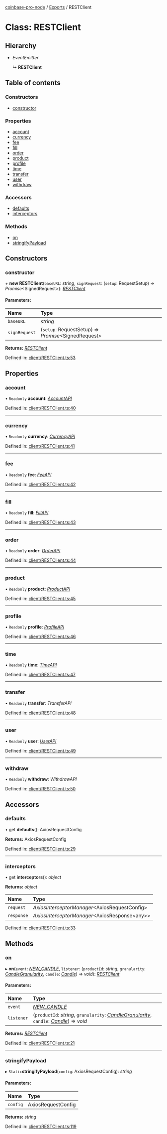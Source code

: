 [coinbase-pro-node](../README.md) / [Exports](../modules.md) / RESTClient

# Class: RESTClient

## Hierarchy

* *EventEmitter*

  ↳ **RESTClient**

## Table of contents

### Constructors

- [constructor](restclient.md#constructor)

### Properties

- [account](restclient.md#account)
- [currency](restclient.md#currency)
- [fee](restclient.md#fee)
- [fill](restclient.md#fill)
- [order](restclient.md#order)
- [product](restclient.md#product)
- [profile](restclient.md#profile)
- [time](restclient.md#time)
- [transfer](restclient.md#transfer)
- [user](restclient.md#user)
- [withdraw](restclient.md#withdraw)

### Accessors

- [defaults](restclient.md#defaults)
- [interceptors](restclient.md#interceptors)

### Methods

- [on](restclient.md#on)
- [stringifyPayload](restclient.md#stringifypayload)

## Constructors

### constructor

\+ **new RESTClient**(`baseURL`: *string*, `signRequest`: (`setup`: RequestSetup) => *Promise*<SignedRequest\>): [*RESTClient*](restclient.md)

#### Parameters:

Name | Type |
:------ | :------ |
`baseURL` | *string* |
`signRequest` | (`setup`: RequestSetup) => *Promise*<SignedRequest\> |

**Returns:** [*RESTClient*](restclient.md)

Defined in: [client/RESTClient.ts:53](https://github.com/bennycode/coinbase-pro-node/blob/c3d8f7c/src/client/RESTClient.ts#L53)

## Properties

### account

• `Readonly` **account**: [*AccountAPI*](accountapi.md)

Defined in: [client/RESTClient.ts:40](https://github.com/bennycode/coinbase-pro-node/blob/c3d8f7c/src/client/RESTClient.ts#L40)

___

### currency

• `Readonly` **currency**: [*CurrencyAPI*](currencyapi.md)

Defined in: [client/RESTClient.ts:41](https://github.com/bennycode/coinbase-pro-node/blob/c3d8f7c/src/client/RESTClient.ts#L41)

___

### fee

• `Readonly` **fee**: [*FeeAPI*](feeapi.md)

Defined in: [client/RESTClient.ts:42](https://github.com/bennycode/coinbase-pro-node/blob/c3d8f7c/src/client/RESTClient.ts#L42)

___

### fill

• `Readonly` **fill**: [*FillAPI*](fillapi.md)

Defined in: [client/RESTClient.ts:43](https://github.com/bennycode/coinbase-pro-node/blob/c3d8f7c/src/client/RESTClient.ts#L43)

___

### order

• `Readonly` **order**: [*OrderAPI*](orderapi.md)

Defined in: [client/RESTClient.ts:44](https://github.com/bennycode/coinbase-pro-node/blob/c3d8f7c/src/client/RESTClient.ts#L44)

___

### product

• `Readonly` **product**: [*ProductAPI*](productapi.md)

Defined in: [client/RESTClient.ts:45](https://github.com/bennycode/coinbase-pro-node/blob/c3d8f7c/src/client/RESTClient.ts#L45)

___

### profile

• `Readonly` **profile**: [*ProfileAPI*](profileapi.md)

Defined in: [client/RESTClient.ts:46](https://github.com/bennycode/coinbase-pro-node/blob/c3d8f7c/src/client/RESTClient.ts#L46)

___

### time

• `Readonly` **time**: [*TimeAPI*](timeapi.md)

Defined in: [client/RESTClient.ts:47](https://github.com/bennycode/coinbase-pro-node/blob/c3d8f7c/src/client/RESTClient.ts#L47)

___

### transfer

• `Readonly` **transfer**: *TransferAPI*

Defined in: [client/RESTClient.ts:48](https://github.com/bennycode/coinbase-pro-node/blob/c3d8f7c/src/client/RESTClient.ts#L48)

___

### user

• `Readonly` **user**: [*UserAPI*](userapi.md)

Defined in: [client/RESTClient.ts:49](https://github.com/bennycode/coinbase-pro-node/blob/c3d8f7c/src/client/RESTClient.ts#L49)

___

### withdraw

• `Readonly` **withdraw**: *WithdrawAPI*

Defined in: [client/RESTClient.ts:50](https://github.com/bennycode/coinbase-pro-node/blob/c3d8f7c/src/client/RESTClient.ts#L50)

## Accessors

### defaults

• get **defaults**(): AxiosRequestConfig

**Returns:** AxiosRequestConfig

Defined in: [client/RESTClient.ts:29](https://github.com/bennycode/coinbase-pro-node/blob/c3d8f7c/src/client/RESTClient.ts#L29)

___

### interceptors

• get **interceptors**(): *object*

**Returns:** *object*

Name | Type |
:------ | :------ |
`request` | *AxiosInterceptorManager*<AxiosRequestConfig\> |
`response` | *AxiosInterceptorManager*<AxiosResponse<any\>\> |

Defined in: [client/RESTClient.ts:33](https://github.com/bennycode/coinbase-pro-node/blob/c3d8f7c/src/client/RESTClient.ts#L33)

## Methods

### on

▸ **on**(`event`: [*NEW\_CANDLE*](../enums/productevent.md#new_candle), `listener`: (`productId`: *string*, `granularity`: [*CandleGranularity*](../enums/candlegranularity.md), `candle`: [*Candle*](../interfaces/candle.md)) => *void*): [*RESTClient*](restclient.md)

#### Parameters:

Name | Type |
:------ | :------ |
`event` | [*NEW\_CANDLE*](../enums/productevent.md#new_candle) |
`listener` | (`productId`: *string*, `granularity`: [*CandleGranularity*](../enums/candlegranularity.md), `candle`: [*Candle*](../interfaces/candle.md)) => *void* |

**Returns:** [*RESTClient*](restclient.md)

Defined in: [client/RESTClient.ts:21](https://github.com/bennycode/coinbase-pro-node/blob/c3d8f7c/src/client/RESTClient.ts#L21)

___

### stringifyPayload

▸ `Static`**stringifyPayload**(`config`: AxiosRequestConfig): *string*

#### Parameters:

Name | Type |
:------ | :------ |
`config` | AxiosRequestConfig |

**Returns:** *string*

Defined in: [client/RESTClient.ts:119](https://github.com/bennycode/coinbase-pro-node/blob/c3d8f7c/src/client/RESTClient.ts#L119)

